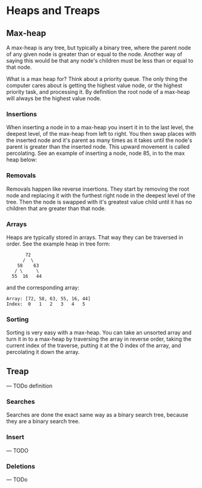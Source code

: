 # Heaps and Treaps

## Max-heap

A max-heap is any tree, but typically a binary tree, where the parent node of any given node is greater than or equal to the node. Another way of saying this would be that any node's children must be less than or equal to that node.&#x20;

What is a max heap for? Think about a priority queue. The only thing the computer cares about is getting the highest value node, or the highest priority task, and processing it. By definition the root node of a max-heap will always be the highest value node.

### Insertions

When inserting a node in to a max-heap you insert it in to the last level, the deepest level, of the max-heap from left to right. You then swap places with the inserted node and it's parent as many times as it takes until the node's parent is greater than the inserted node. This upward movement is called percolating. See an example of inserting a node, node 85, in to the max heap below:

### Removals

Removals happen like reverse insertions. They start by removing the root node and replacing it with the furthest right node in the deepest level of the tree. Then the node is swapped with it's greatest value child until it has no children that are greater than that node.

### Arrays

Heaps are typically stored in arrays. That way they can be traversed in order. See the example heap in tree form:

```
       72
      /  \
    58    63
   / \     \
  55  16   44
```

and the corresponding array:

```
Array: [72, 58, 63, 55, 16, 44]
Index:  0   1   2   3   4   5
```

### Sorting

Sorting is very easy with a max-heap. You can take an unsorted array and turn it in to a max-heap by traversing the array in reverse order, taking the current index of the traverse, putting it at the 0 index of the array, and percolating it down the array.

## Treap

— TODo definition

### Searches

Searches are done the exact same way as a binary search tree, because they are a binary search tree.

### Insert

— TODO

### Deletions

— TODo
